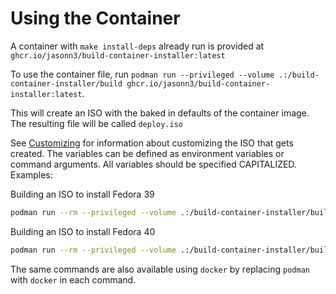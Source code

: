 # Using the Container

A container with `make install-deps` already run is provided at `ghcr.io/jasonn3/build-container-installer:latest`

To use the container file, run `podman run --privileged --volume .:/build-container-installer/build ghcr.io/jasonn3/build-container-installer:latest`.

This will create an ISO with the baked in defaults of the container image. The resulting file will be called `deploy.iso`

See [Customizing](#customizing) for information about customizing the ISO that gets created. The variables can be defined as environment variables or command arguments. All variables should be specified CAPITALIZED.
Examples:

Building an ISO to install Fedora 39
```bash
podman run --rm --privileged --volume .:/build-container-installer/build  ghcr.io/jasonn3/build-container-installer:latest VERSION=39 IMAGE_NAME=base IMAGE_TAG=39 VARIANT=Server
```

Building an ISO to install Fedora 40
```bash
podman run --rm --privileged --volume .:/build-container-installer/build  ghcr.io/jasonn3/build-container-installer:latest VERSION=40 IMAGE_NAME=base IMAGE_TAG=40 VARIANT=Server
```

The same commands are also available using `docker` by replacing `podman` with `docker` in each command.
